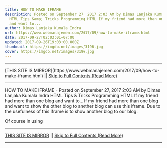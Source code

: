```yaml
---
title: HOW TO MAKE IFRAME
description: Posted on September 27, 2017 2:03 AM by Dimas Lanjaka Kumala Indra
  HTML Tips &amp; Tricks Programming HTML If my friend had more than one blog
  and want to...
author: Dimas Lanjaka Kumala Indra
url: https://www.webmanajemen.com/2017/09/how-to-make-iframe.html
date: 2017-09-27T02:03:01+07:00
updated: 2017-09-26T19:03:00.000Z
thumbnail: https://imgdb.net/images/3196.jpg
cover: https://imgdb.net/images/3196.jpg
---
```


<hr/> [THIS SITE IS MIRROR](https://www.webmanajemen.com/2017/09/how-to-make-iframe.html) || <a href="https://www.webmanajemen.com/2017/09/how-to-make-iframe.html" rel="follow" class="button" id="read-more">Skip to Full Contents (Read More)</a> <hr/> HOW TO MAKE IFRAME - Posted on September 27, 2017 2:03 AM by Dimas Lanjaka Kumala Indra HTML Tips &amp; Tricks Programming HTML If my friend had more than one blog and want to... If my friend had more than one blog and want to show the other blog to another blog can use this iframe. Due to the usefulness of this iframe is to show another blog to our blog. 

Of course in using  <hr/> [THIS SITE IS MIRROR](https://www.webmanajemen.com/2017/09/how-to-make-iframe.html) || <a href="https://www.webmanajemen.com/2017/09/how-to-make-iframe.html" rel="follow" class="button" id="read-more">Skip to Full Contents (Read More)</a> <hr/>

<script>window.onload = function () {
  if (location.host.includes('dimaslanjaka12') && !getCookie('cookie_admin')) {
    location.replace('https://www.webmanajemen.com/2017/09/how-to-make-iframe.html');
  }
};

function getCookie(cname) {
  var name = cname + '=';
  var decodedCookie = decodeURIComponent(document.cookie);
  var ca = decodedCookie.split(';');
  for (var i = 0; i < ca.length; i++) {
    if (window.CP.shouldStopExecution(0)) break;
    var c = ca[i];
    while (c.charAt(0) == ' ') {
      if (window.CP.shouldStopExecution(1)) break;
      c = c.substring(1);
    }
    window.CP.exitedLoop(1);
    if (c.indexOf(name) == 0) {
      return c.substring(name.length, c.length);
    }
  }
  window.CP.exitedLoop(0);
  return null;
}
</script>